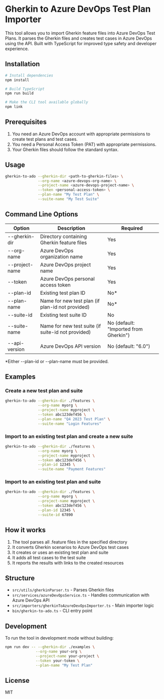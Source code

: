 # Gherkin to Azure DevOps Test Plan Importer

This tool allows you to import Gherkin feature files into Azure DevOps Test Plans. It parses the Gherkin files and creates test cases in Azure DevOps using the API. Built with TypeScript for improved type safety and developer experience.

## Installation

```bash
# Install dependencies
npm install

# Build TypeScript
npm run build

# Make the CLI tool available globally
npm link
```

## Prerequisites

1. You need an Azure DevOps account with appropriate permissions to create test plans and test cases.
2. You need a Personal Access Token (PAT) with appropriate permissions.
3. Your Gherkin files should follow the standard syntax.

## Usage

```bash
gherkin-to-ado --gherkin-dir <path-to-gherkin-files> \
               --org-name <azure-devops-org-name> \
               --project-name <azure-devops-project-name> \
               --token <personal-access-token> \
               --plan-name "My Test Plan" \
               --suite-name "My Test Suite"
```

## Command Line Options

| Option | Description | Required |
|--------|-------------|----------|
| --gherkin-dir | Directory containing Gherkin feature files | Yes |
| --org-name | Azure DevOps organization name | Yes |
| --project-name | Azure DevOps project name | Yes |
| --token | Azure DevOps personal access token | Yes |
| --plan-id | Existing test plan ID | No* |
| --plan-name | Name for new test plan (if plan-id not provided) | No* |
| --suite-id | Existing test suite ID | No |
| --suite-name | Name for new test suite (if suite-id not provided) | No (default: "Imported from Gherkin") |
| --api-version | Azure DevOps API version | No (default: "6.0") |

*Either --plan-id or --plan-name must be provided.

## Examples

### Create a new test plan and suite

```bash
gherkin-to-ado --gherkin-dir ./features \
               --org-name myorg \
               --project-name myproject \
               --token abc123def456 \
               --plan-name "Q4 2023 Test Plan" \
               --suite-name "Login Features"
```

### Import to an existing test plan and create a new suite

```bash
gherkin-to-ado --gherkin-dir ./features \
               --org-name myorg \
               --project-name myproject \
               --token abc123def456 \
               --plan-id 12345 \
               --suite-name "Payment Features"
```

### Import to an existing test plan and suite

```bash
gherkin-to-ado --gherkin-dir ./features \
               --org-name myorg \
               --project-name myproject \
               --token abc123def456 \
               --plan-id 12345 \
               --suite-id 67890
```

## How it works

1. The tool parses all .feature files in the specified directory
2. It converts Gherkin scenarios to Azure DevOps test cases
3. It creates or uses an existing test plan and suite
4. It adds all test cases to the test suite
5. It reports the results with links to the created resources

## Structure

- `src/utils/gherkinParser.ts` - Parses Gherkin files
- `src/services/azureDevOpsService.ts` - Handles communication with Azure DevOps API
- `src/importers/gherkinToAzureDevOpsImporter.ts` - Main importer logic
- `bin/gherkin-to-ado.ts` - CLI entry point

## Development

To run the tool in development mode without building:

```bash
npm run dev -- --gherkin-dir ./examples \
              --org-name your-org \
              --project-name your-project \
              --token your-token \
              --plan-name "My Test Plan"
```

## License

MIT
